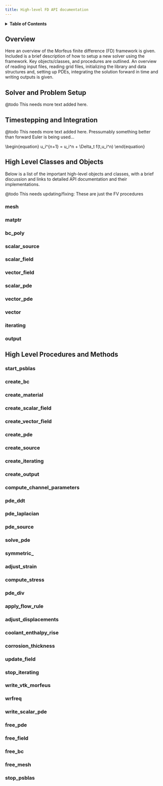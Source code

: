 ```yaml
---
title: High-level FD API documentation
---
```



<details><summary><b>Table of Contents</b></summary>

[TOC]

</details>

Overview
--------

Here an overview of the Morfeus finite difference (FD) framework is given.
Included is a brief description of how to setup a new solver using the framework.
Key objects/classes, and procedures are outlined.
An overview of reading input files, reading grid files,
initializing the library and data structures and, setting up PDEs, integrating the solution forward in time
and writing outputs is given.

Solver and Problem Setup
------------------------

@todo
This needs more text added here.

Timestepping and Integration
----------------------------

@todo
This needs more text added here.
Pressumably something better than forward Euler is being used...

\begin{equation}
u_i^{n+1} = u_i^n + \Delta_t f(t,u_i^n)
\end{equation}

High Level Classes and Objects
------------------------------

Below is a list of the important high-level objects and classes, with a brief discussion and
links to detailed API documentation and their implementations.

@todo
This needs updating/fixing: These are just the FV procedures

### mesh


### matptr


### bc_poly


### scalar_source


### scalar_field


### vector_field


### scalar_pde


### vector_pde


### vector


### iterating


### output


High Level Procedures and Methods
---------------------------------

### start_psblas


### create_bc


### create_material


### create_scalar_field


### create_vector_field


### create_pde


### create_source


### create_iterating


### create_output


### compute_channel_parameters


### pde_ddt


### pde_laplacian


### pde_source


### solve_pde


### symmetric_


### adjust_strain


### compute_stress


### pde_div


### apply_flow_rule


### adjust_displacements



### coolant_enthalpy_rise


### corrosion_thickness


### update_field


### stop_iterating


### write_vtk_morfeus


### wrfreq


### write_scalar_pde


### free_pde


### free_field


### free_bc


### free_mesh


### stop_psblas
